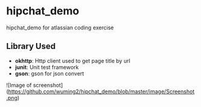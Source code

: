 # hipchat_demo
hipchat_demo for atlassian coding exercise



Library Used
-------------
- **okhttp**:  Http client used to get page title by url 
- **junit**: Unit test framework
- **gson**: gson for json convert

![Image of screenshot]
(https://github.com/wuming2/hipchat_demo/blob/master/image/Screenshot.png)

